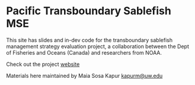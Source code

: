 # Pacific Transboundary Sablefish MSE
This site has slides and in-dev code for the transboundary sablefish management strategy evaluation project, a collaboration between the Dept of Fisheries and Oceans (Canada) and researchers from NOAA. 

Check out the project [website](https://mkapur.github.io/sab-mse/)

Materials here maintained by Maia Sosa Kapur kapurm@uw.edu
